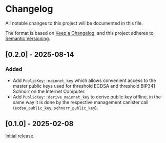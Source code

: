 # Changelog

All notable changes to this project will be documented in this file.

The format is based on [Keep a Changelog](https://keepachangelog.com/en/1.0.0/),
and this project adheres to [Semantic Versioning](https://semver.org/spec/v2.0.0.html).

## [0.2.0] - 2025-08-14

### Added

- Add `PublicKey::mainnet_key` which allows convenient access to the master public
  keys used for threshold ECDSA and threshold BIP341 Schnorr on the Internet Computer.
- Add `PublicKey::derive_mainnet_key` to derive public key offline, in the same way it is done by the respective management canister call (`ecdsa_public_key`, `schnorr_public_key`).

## [0.1.0] - 2025-02-08

Initial release.
